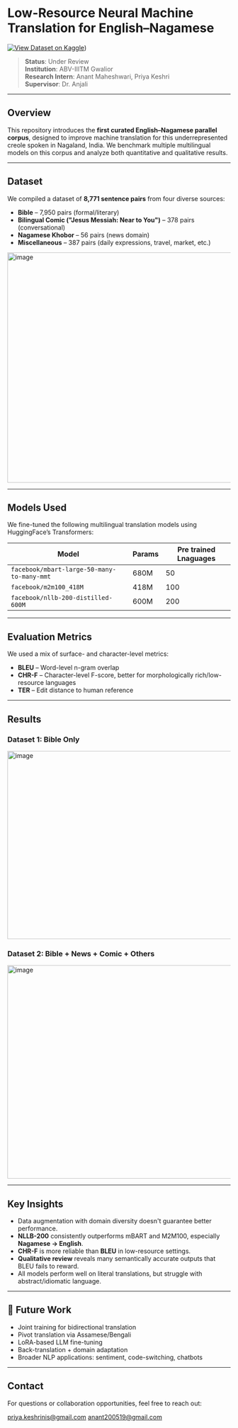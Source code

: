 # Low-Resource Neural Machine Translation for English–Nagamese

[![View Dataset on Kaggle](https://img.shields.io/badge/View%20Dataset-Kaggle-blue?logo=kaggle)]([https://www.kaggle.com/your-username/your-dataset-name]https://www.kaggle.com/datasets/belovedorange/first-nagamese-english-parallel-corpus-fnpc-25))

> **Status**: Under Review  
> **Institution**: ABV-IIITM Gwalior  
> **Research Intern**: Anant Maheshwari, Priya Keshri  
> **Supervisor**: Dr. Anjali

---

## Overview

This repository introduces the **first curated English–Nagamese parallel corpus**, designed to improve machine translation for this underrepresented creole spoken in Nagaland, India. We benchmark multiple multilingual models on this corpus and analyze both quantitative and qualitative results.

---

## Dataset

We compiled a dataset of **8,771 sentence pairs** from four diverse sources:

- **Bible** – 7,950 pairs (formal/literary)
- **Bilingual Comic ("Jesus Messiah: Near to You")** – 378 pairs (conversational)
- **Nagamese Khobor** – 56 pairs (news domain)
- **Miscellaneous** – 387 pairs (daily expressions, travel, market, etc.)

<img width="658" height="520" alt="image" src="https://github.com/user-attachments/assets/b1a6afb4-9df1-4fa4-a73e-1a24ea58a1d3" />


---

## Models Used

We fine-tuned the following multilingual translation models using HuggingFace’s Transformers:

| Model | Params | Pre trained Lnaguages |
|-------|--------|-------------|
| `facebook/mbart-large-50-many-to-many-mmt` | 680M | 50 |
| `facebook/m2m100_418M` | 418M | 100 |
| `facebook/nllb-200-distilled-600M` | 600M | 200 |

---

## Evaluation Metrics

We used a mix of surface- and character-level metrics:

- **BLEU** – Word-level n-gram overlap
- **CHR-F** – Character-level F-score, better for morphologically rich/low-resource languages
- **TER** – Edit distance to human reference

---

## Results

### Dataset 1: Bible Only

<img width="543" height="425" alt="image" src="https://github.com/user-attachments/assets/28841a5c-6de6-4625-90e7-9248051a9847" />


### Dataset 2: Bible + News + Comic + Others

<img width="680" height="482" alt="image" src="https://github.com/user-attachments/assets/53cc2ca2-e165-4834-8c8a-f62dbf40316d" />

---

## Key Insights

- Data augmentation with domain diversity doesn't guarantee better performance.
- **NLLB-200** consistently outperforms mBART and M2M100, especially **Nagamese → English**.
- **CHR-F** is more reliable than **BLEU** in low-resource settings.
- **Qualitative review** reveals many semantically accurate outputs that BLEU fails to reward.
- All models perform well on literal translations, but struggle with abstract/idiomatic language.

---

## 🔮 Future Work

- Joint training for bidirectional translation
- Pivot translation via Assamese/Bengali
- LoRA-based LLM fine-tuning
- Back-translation + domain adaptation
- Broader NLP applications: sentiment, code-switching, chatbots

---
## Contact

For questions or collaboration opportunities, feel free to reach out:

priya.keshrinis@gmail.com
anant200519@gmail.com


